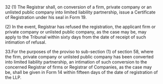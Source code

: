 32 (1) The Registrar shall, on conversion of a firm, private company or an unlisted public company into limited liability partnership, issue a Certificate of Registration under his seal in Form 19.

(2) In the event, Registrar has refused the registration, the applicant firm or private company or unlisted public company, as the case may be, may apply to the Tribunal within sixty days from the date of receipt of such intimation of refusal.

33.For the purposes of the proviso to sub-section (1) of section 58, where the firm, private company or unlisted public company has been converted into limited liability partnership, an intimation of such conversion to the concerned Registrar of firms or Registrar of Companies, as the case may be, shall be given in Form 14 within fifteen days of the date of registration of the LLP.
